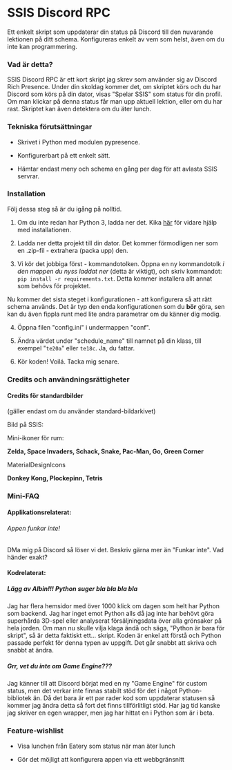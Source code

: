 # SSIS Discord RPC

Ett enkelt skript som uppdaterar din status på Discord till den nuvarande lektionen på ditt schema. Konfigureras enkelt av vem som helst, även om du inte kan programmering.


### Vad är detta?

SSIS Discord RPC är ett kort skript jag skrev som använder sig av Discord Rich Presence. Under din skoldag kommer det, om skriptet körs och du har Discord som körs på din dator, visas "Spelar SSIS" som status för din profil. Om man klickar på denna status får man upp aktuell lektion, eller om du
har rast. Skriptet kan även detektera om du äter lunch.

### Tekniska förutsättningar

- Skrivet i Python med modulen pypresence. 

- Konfigurerbart på ett enkelt sätt.

- Hämtar endast meny och schema en gång per dag för att avlasta SSIS servrar.

### Installation

Följ dessa steg så är du igång på nolltid.

1. Om du inte redan har Python 3, ladda ner det. Kika [här](https://realpython.com/installing-python/)  för vidare hjälp med installationen.

2. Ladda ner detta projekt till din dator. Det kommer förmodligen ner som en .zip-fil - extrahera (packa upp) den.

3. Vi kör det jobbiga först - kommandotolken. Öppna en ny kommandotolk *i den mappen du nyss laddat ner* (detta är viktigt),
och skriv kommandot: `pip install -r requirements.txt`. Detta kommer installera allt annat som behövs för projektet.

Nu kommer det sista steget i konfigurationen - att konfigurera så att rätt schema används. Det är typ den enda konfigurationen som du **bör** göra,
sen kan du även fippla runt med lite andra parametrar om du känner dig modig. 

4. Öppna filen "config.ini" i undermappen "conf".

5. Ändra värdet under "schedule_name" till namnet på din klass, till exempel "`te20a`" eller `te18c`. Ja, du fattar.

6. Kör koden! Voilá. Tacka mig senare.

### Credits och användningsrättigheter

#### Credits för standardbilder

(gäller endast om du använder standard-bildarkivet)

Bild på SSIS: 

Mini-ikoner för rum:

**Zelda, Space Invaders, Schack, Snake, Pac-Man, Go, Green Corner**

MaterialDesignIcons

**Donkey Kong, Plockepinn, Tetris**


### Mini-FAQ 

#### Applikationsrelaterat:

###### Appen funkar inte!

DMa mig på Discord så löser vi det. Beskriv gärna mer än "Funkar inte". Vad händer exakt?

#### Kodrelaterat:

##### Lägg av Albin!!! Python suger bla bla bla bla

Jag har flera hemsidor med över 1000 klick om dagen som helt har Python som backend. Jag har inget emot Python alls då jag inte har behövt göra superhårda 3D-spel eller analyserat försäljningsdata över alla grönsaker på hela jorden. Om man nu skulle vilja klaga ändå och säga, "Python är bara för skript", så är detta faktiskt ett... skript. Koden är enkel att förstå och Python passade perfekt för denna typen av uppgift. Det går snabbt att skriva och snabbt at ändra.

##### Grr, vet du inte om Game Engine???

Jag känner till att Discord börjat med en ny "Game Engine" för custom status, men det verkar inte finnas stabilt stöd för det i något Python-bibliotek än. Då det bara är ett par rader kod som uppdaterar statusen så kommer jag ändra detta så fort det finns tillförlitligt stöd. Har jag tid kanske jag skriver en egen wrapper, men jag har hittat en i Python som är i beta.

### Feature-wishlist

- Visa lunchen från Eatery som status när man äter lunch

- Gör det möjligt att konfigurera appen via ett webbgränsnitt